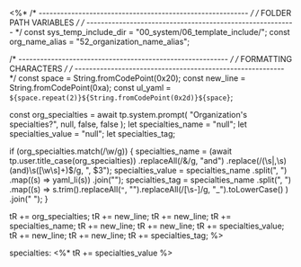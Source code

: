 <%*
/* ---------------------------------------------------------- */
/*                    FOLDER PATH VARIABLES                   */
/* ---------------------------------------------------------- */
const sys_temp_include_dir = "00_system/06_template_include/";
const org_name_alias = "52_organization_name_alias";

/* ---------------------------------------------------------- */
/*                    FORMATTING CHARACTERS                   */
/* ---------------------------------------------------------- */
const space = String.fromCodePoint(0x20);
const new_line = String.fromCodePoint(0xa);
const ul_yaml = `${space.repeat(2)}${String.fromCodePoint(0x2d)}${space}`;

const org_specialties = await tp.system.prompt(
  "Organization's specialties?",
  null,
  false,
  false
);
let specialties_name = "null";
let specialties_value = "null";
let specialties_tag;

if (org_specialties.match(/\w/g)) {
  specialties_name = (await tp.user.title_case(org_specialties))
    .replaceAll(/&/g, "and")
    .replace(/(\s|,\s)(and)\s([\w\s]+)$/g, ", $3");
  specialties_value = specialties_name
    .split(", ")
    .map((s) => yaml_li(s))
    .join("");
  specialties_tag = specialties_name
    .split(", ")
    .map((s) =>
      s.trim().replaceAll(`"`, "").replaceAll(/[\s-]/g, "_").toLowerCase()
    )
    .join(" ");
}

tR += org_specialties;
tR += new_line;
tR += new_line;
tR += specialties_name;
tR += new_line;
tR += new_line;
tR += specialties_value;
tR += new_line;
tR += new_line;
tR += specialties_tag;
%>


specialties: <%* tR += specialties_value %>
